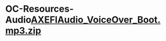 # OC-Resources-Audio[AXEFIAudio_VoiceOver_Boot.mp3.zip](https://github.com/michelle0812/OC-Resources-Audio/files/10298561/AXEFIAudio_VoiceOver_Boot.mp3.zip)
